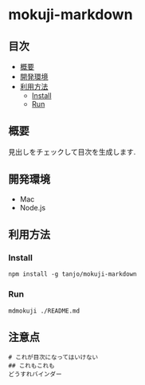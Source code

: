 mokuji-markdown
===============

## 目次

- [概要](#概要)
- [開発環境](#開発環境)
- [利用方法](#利用方法)
  - [Install](#install)
  - [Run](#run)


## 概要

見出しをチェックして目次を生成します.

## 開発環境

- Mac
- Node.js

## 利用方法

### Install

```
npm install -g tanjo/mokuji-markdown
```

### Run

```
mdmokuji ./README.md
```

## 注意点

```
# これが目次になってはいけない
## これもこれも
どうすれバインダー
```
